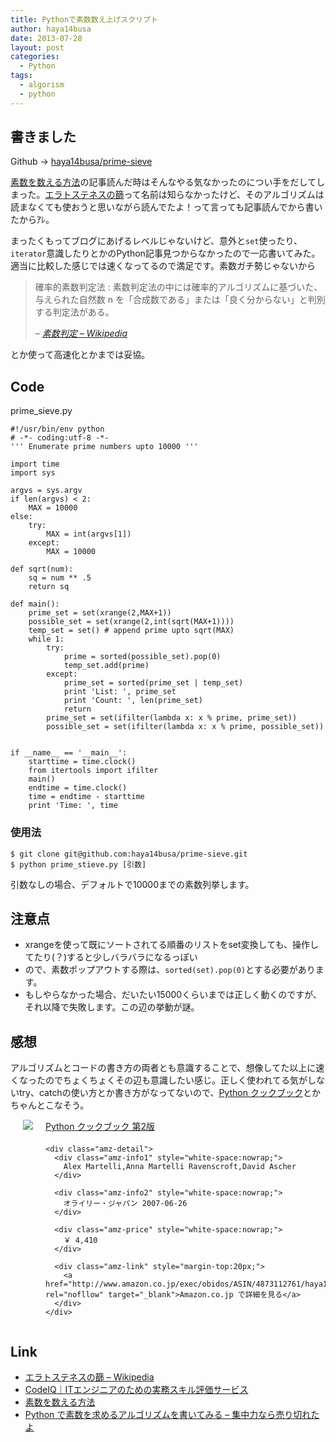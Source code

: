 ```yaml
---
title: Pythonで素数数え上げスクリプト
author: haya14busa
date: 2013-07-28
layout: post
categories:
  - Python
tags:
  - algorism
  - python
---
```

## 書きました

Github -> [haya14busa/prime-sieve][1]

[素数を数える方法][2]の記事読んだ時はそんなやる気なかったのについ手をだしてしまった。[エラトステネスの篩][3]って名前は知らなかったけど、そのアルゴリズムは読まなくても使おうと思いながら読んでたよ！って言っても記事読んでから書いたからｱﾚ。

まったくもってブログにあげるレベルじゃないけど、意外と`set`使ったり、`iterator`意識したりとかのPython記事見つからなかったので一応書いてみた。適当に比較した感じでは速くなってるので満足です。素数ガチ勢じゃないから

> 確率的素数判定法 : 素数判定法の中には確率的アルゴリズムに基づいた、与えられた自然数 n を「合成数である」または「良く分からない」と判別する判定法がある。
> 
> &#8211; <cite><a href="http://ja.wikipedia.org/wiki/素数判定">素数判定 &#8211; Wikipedia</a></cite>

とか使って高速化とかまでは妥協。

## Code

prime_sieve.py

    #!/usr/bin/env python
    # -*- coding:utf-8 -*-
    ''' Enumerate prime numbers upto 10000 '''
    
    import time
    import sys
    
    argvs = sys.argv
    if len(argvs) < 2:
        MAX = 10000
    else:
        try:
            MAX = int(argvs[1])
        except:
            MAX = 10000
    
    def sqrt(num):
        sq = num ** .5
        return sq
    
    def main():
        prime_set = set(xrange(2,MAX+1))
        possible_set = set(xrange(2,int(sqrt(MAX+1))))
        temp_set = set() # append prime upto sqrt(MAX)
        while 1:
            try:
                prime = sorted(possible_set).pop(0)
                temp_set.add(prime)
            except:
                prime_set = sorted(prime_set | temp_set)
                print 'List: ', prime_set
                print 'Count: ', len(prime_set)
                return
            prime_set = set(ifilter(lambda x: x % prime, prime_set))
            possible_set = set(ifilter(lambda x: x % prime, possible_set))
    
    
    if __name__ == '__main__':
        starttime = time.clock()
        from itertools import ifilter
        main()
        endtime = time.clock()
        time = endtime - starttime
        print 'Time: ', time
    

### 使用法

    $ git clone git@github.com:haya14busa/prime-sieve.git
    $ python prime_stieve.py [引数]
    

引数なしの場合、デフォルトで10000までの素数列挙します。

## 注意点

*   xrangeを使って既にソートされてる順番のリストをset変換しても、操作してたり(？)すると少しバラバラになるっぽい
*   ので、素数ポップアウトする際は、`sorted(set).pop(0)`とする必要があります。
*   もしやらなかった場合、だいたい15000くらいまでは正しく動くのですが、それ以降で失敗します。この辺の挙動が謎。

## 感想

アルゴリズムとコードの書き方の両者とも意識することで、想像してた以上に速くなったのでちょくちょくその辺も意識したい感じ。正しく使われてる気がしないtry、catchの使い方とか書き方がなってないので、[Python クックブック][4]とかちゃんとこなそう。

<div class="amz-container" style="overflow:hidden;margin-bottom:20px;">
  <div class="amz-left" style="float:left; margin:0 20px 0;">
    <a href="http://www.amazon.co.jp/exec/obidos/ASIN/4873112761/haya14busa/ref=nosim/" rel="nofollow" target="_blank"><img src="http://ecx.images-amazon.com/images/I/41XWUXpgeuL._SL160_.jpg" class="amz-img" /></a>
  </div>
  
  <div class="amz-right" style="overflow:hidden;">
    <div class="amz-title" style="margin-bottom:20px;">
      <a href="http://www.amazon.co.jp/exec/obidos/ASIN/4873112761/haya14busa/ref=nosim/" rel="nofollow" target="_blank">Python クックブック 第2版</a>
    </div>
    
    <div class="amz-detail">
      <div class="amz-info1" style="white-space:nowrap;">
        Alex Martelli,Anna Martelli Ravenscroft,David Ascher
      </div>
      
      <div class="amz-info2" style="white-space:nowrap;">
        オライリー・ジャパン 2007-06-26
      </div>
      
      <div class="amz-price" style="white-space:nowrap;">
        ￥ 4,410
      </div>
      
      <div class="amz-link" style="margin-top:20px;">
        <a href="http://www.amazon.co.jp/exec/obidos/ASIN/4873112761/haya14busa/ref=nosim/" rel="nofllow" target="_blank">Amazon.co.jp で詳細を見る</a>
      </div>
    </div>
  </div>
</div>

## Link

*   [エラトステネスの篩 &#8211; Wikipedia][3]
*   [CodeIQ｜ITエンジニアのための実務スキル評価サービス][5]
*   [素数を数える方法][2]
*   [Python で素数を求めるアルゴリズムを書いてみる &#8211; 集中力なら売り切れたよ][6]

 [1]: https://github.com/haya14busa/prime-sieve
 [2]: (http://www.wakatta-blog.com/prime-number-counter.html)
 [3]: http://ja.wikipedia.org/wiki/エラトステネスの篩
 [4]: http://www.amazon.co.jp/Python-%E3%82%AF%E3%83%83%E3%82%AF%E3%83%96%E3%83%83%E3%82%AF-%E7%AC%AC2%E7%89%88-Alex-Martelli/dp/4873112761?tag=haya14busa-22
 [5]: https://codeiq.jp/
 [6]: http://d.hatena.ne.jp/r_ikeda/20111028/prime
